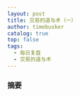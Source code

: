 ```yaml
---
layout: post
title: 交易的道与术（一）
author: timebusker
catalog: true
top: false
tags:
  - 每日复盘
  - 交易的道与术
---
```

### 摘要





